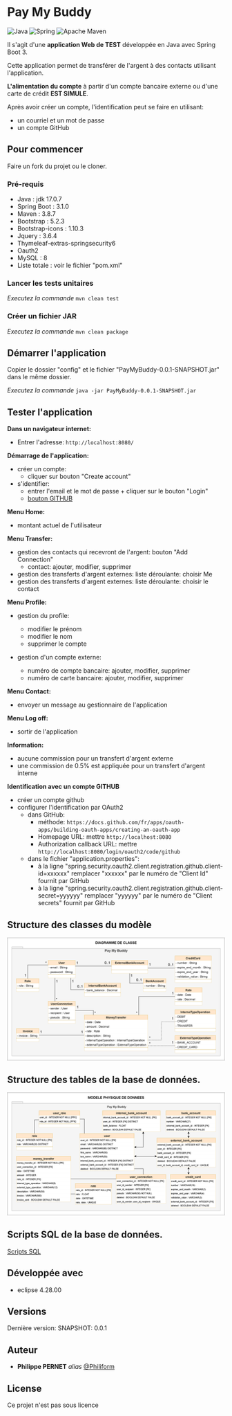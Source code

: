 # Pay My Buddy

![Java](https://img.shields.io/badge/java-%23ED8B00.svg?style=for-the-badge&logo=openjdk&logoColor=white)
![Spring](https://img.shields.io/badge/spring-%236DB33F.svg?style=for-the-badge&logo=spring&logoColor=white)
![Apache Maven](https://img.shields.io/badge/Apache%20Maven-C71A36?style=for-the-badge&logo=Apache%20Maven&logoColor=white)

Il s'agit d'une **application Web de TEST** développée en Java avec Spring Boot 3.

Cette application permet de transférer de l'argent à des contacts utilisant l'application.

**L'alimentation du compte** à partir d'un compte bancaire externe ou d'une carte de crédit **EST SIMULE**.

Après avoir créer un compte, l'identification peut se faire en utilisant:
* un courriel et un mot de passe
* un compte GitHub

## Pour commencer

Faire un fork du projet ou le cloner.

### Pré-requis

* Java				: jdk 17.0.7
* Spring Boot		: 3.1.0
* Maven				: 3.8.7
* Bootstrap			: 5.2.3
* Bootstrap-icons	: 1.10.3
* Jquery			: 3.6.4
* Thymeleaf-extras-springsecurity6
* Oauth2
* MySQL				: 8
* Liste totale		: voir le fichier "pom.xml"

### Lancer les tests unitaires

_Executez la commande_  ``mvn clean test``

### Créer un fichier JAR

_Executez la commande_  ``mvn clean package``

## Démarrer l'application

Copier le dossier "config" et le fichier "PayMyBuddy-0.0.1-SNAPSHOT.jar" dans le même dossier.

_Executez la commande_  ``java -jar PayMyBuddy-0.0.1-SNAPSHOT.jar``

## Tester l'application

**Dans un navigateur internet:**
* Entrer l'adresse: ``http://localhost:8080/``


**Démarrage de l'application:**
* créer un compte:
	* cliquer sur bouton "Create account"
* s'identifier:
	* entrer l'email et le mot de passe + cliquer sur le bouton "Login"
	* [bouton GITHUB](#oauth)

**Menu Home:**
* montant actuel de l'utilisateur

**Menu Transfer:**
* gestion des contacts qui recevront de l'argent: bouton "Add Connection"
	* contact: ajouter, modifier, supprimer
* gestion des transferts d'argent externes: liste déroulante: choisir Me
* gestion des transferts d'argent externes: liste déroulante: choisir le contact

**Menu Profile:**
* gestion du profile:
	* modifier le prénom
	* modifier le nom
	* supprimer le compte
	
* gestion d'un compte externe:
	* numéro de compte bancaire: ajouter, modifier, supprimer
	* numéro de carte bancaire: ajouter, modifier, supprimer

**Menu Contact:**
* envoyer un message au gestionnaire de l'application

**Menu Log off:**
* sortir de l'application

**Information:**
* aucune commission pour un transfert d'argent externe
* une commission de 0.5% est appliquée pour un transfert d'argent interne
<div id='oauth'/> 

**Identification avec un compte GITHUB**
* créer un compte github
* configurer l'identification par OAuth2
	* dans GitHub:
		* méthode: ``https://docs.github.com/fr/apps/oauth-apps/building-oauth-apps/creating-an-oauth-app``
		* Homepage URL: mettre ``http://localhost:8080``
		* Authorization callback URL: mettre ``http://localhost:8080/login/oauth2/code/github``
	* dans le fichier "application.properties":
		* à la ligne "spring.security.oauth2.client.registration.github.client-id=xxxxxx" remplacer "xxxxxx" par le numéro de "Client Id" fournit par GitHub
		* à la ligne "spring.security.oauth2.client.registration.github.client-secret=yyyyyy" remplacer "yyyyyy" par le numéro de "Client secrets" fournit par GitHub

## Structure des classes du modèle
![Image 1](./src/main/resources/images/A-diagramme_de_classe_UML.png)


## Structure des tables de la base de données.
![Image 2](./src/main/resources/images/B-modèle_physique_de_données.png)

## Scripts SQL de la base de données.
[Scripts SQL](./src/main/resources/pay_my_buddy.sql)

## Développée avec

* eclipse 4.28.00

## Versions

Dernière version: SNAPSHOT: 0.0.1

## Auteur

* **Philippe PERNET**  _alias_  [@Philiform](https://github.com/Philiform)

## License

Ce projet n'est pas sous licence
